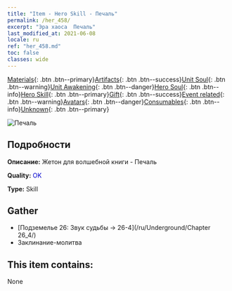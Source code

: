 ```yaml
---
title: "Item - Hero Skill - Печаль"
permalink: /her_458/
excerpt: "Эра хаоса  Печаль"
last_modified_at: 2021-06-08
locale: ru
ref: "her_458.md"
toc: false
classes: wide
---
```

 [Materials](/ItemsRU/){: .btn .btn--primary}[Artifacts](/ItemsRU/Artifacts/){: .btn .btn--success}[Unit Soul](/ItemsRU/UnitSoul/){: .btn .btn--warning}[Unit Awakening](/ItemsRU/UnitAwakening/){: .btn .btn--danger}[Hero Soul](/ItemsRU/HeroSoul/){: .btn .btn--info}[Hero Skill](/ItemsRU/HeroSkill/){: .btn .btn--primary}[Gift](/ItemsRU/Gift/){: .btn .btn--success}[Event related](/ItemsRU/Events/){: .btn .btn--warning}[Avatars](/ItemsRU/Avatars/){: .btn .btn--danger}[Consumables](/ItemsRU/Consumables/){: .btn .btn--info}[Unknown](/ItemsRU/Unknown/){: .btn .btn--primary}

 ![Печаль](/images/t/ps_beitongyujue.png)

## Подробности
 **Описание:** Жетон для волшебной книги - Печаль

 **Quality:** <span style="color: #0000CD">OK</span>

 **Type:** Skill

## Gather

*    [Подземелье 26: Звук судьбы -> 26-4](/ru/Underground/Chapter 26_4/) 
*    Заклинание-молитва 

## This item contains:

  None

